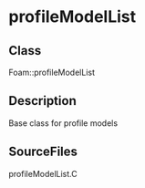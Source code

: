 # profileModelList 
## Class
Foam::profileModelList

## Description
Base class for profile models

## SourceFiles
profileModelList.C

